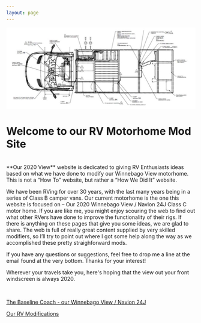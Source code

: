 ```yaml
---
layout: page
---
```


<img src="/assets/vandrawingweb.jpg"/>

<h1>Welcome to our RV Motorhome Mod Site</h1>
<br>
**Our 2020 View** website is dedicated to giving RV Enthusiasts ideas based on what we have done to modify our Winnebago View motorhome.  This is not a “How To” website, but rather a “How We Did It” website. 

We have been RVing for over 30 years, with the last many years being in a series of Class B camper vans.  Our current motorhome is the one this website is focused on – Our 2020 Winnebago View / Navion 24J Class C motor home.
If you are like me, you might enjoy scouring the web to find out what other RVers have done to improve the functionality of their rigs.  If there is anything on these pages that give you some ideas, we are glad to share.  The web is full of really great content supplied by very skilled modifiers, so I’ll try to point out where I got some help along the way as we accomplished these pretty straighforward mods.    

If you have any questions or suggestions, feel free to drop me a line at the email found at the very bottom.  Thanks for your interest!

Wherever your travels take you, here's hoping that the view out your front windscreen is always 2020. 

<br>

[The Baseline Coach - our Winnebago View / Navion 24J](/our24jview/)


[Our RV Modifications](/ourmods/)
